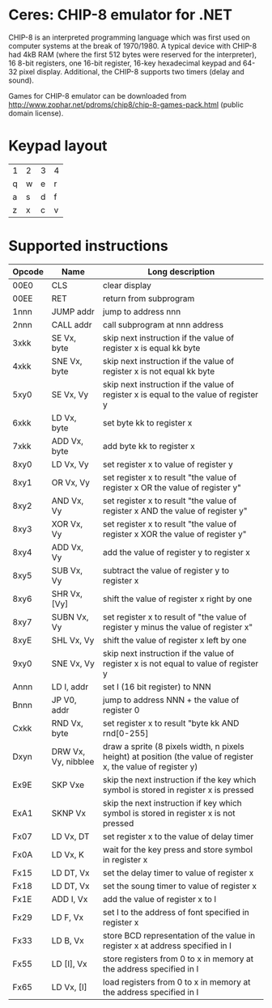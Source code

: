 # Ceres: CHIP-8 emulator for .NET

CHIP-8 is an interpreted programming language which was first used on computer systems at the break of 1970/1980. A typical device with CHIP-8 had 4kB RAM (where the first 512 bytes were reserved for the interpreter), 16 8-bit registers, one 16-bit register, 16-key hexadecimal keypad and 64-32 pixel display. Additional, the CHIP-8 supports two timers (delay and sound).

Games for CHIP-8 emulator can be downloaded from http://www.zophar.net/pdroms/chip8/chip-8-games-pack.html (public domain license).

# Keypad layout

|||||
|---|---|---|---|
|1|2|3|4|
|q|w|e|r|
|a|s|d|f|
|z|x|c|v|

# Supported instructions
| Opcode        | Name |  Long description   | 
| ------------- | ---- | ------------------- |
| 00E0          | CLS  | clear display | 
| 00EE      	| RET  | return from subprogram      | 
| 1nnn |JUMP addr| jump to address nnn      |
| 2nnn |CALL addr| call subprogram at nnn address      |
| 3xkk |SE Vx, byte| skip next instruction if the value of register x is equal kk byte      |
| 4xkk |SNE Vx, byte| skip next instruction if the value of register x is not equal kk byte      |
| 5xy0 |SE Vx, Vy| skip next instruction if the value of register x is equal to the value of register y     |
| 6xkk |LD Vx, byte| set byte kk to register x     |
| 7xkk |ADD Vx, byte| add byte kk to register x     |
| 8xy0 |LD Vx, Vy| set register x to value of register y     |
| 8xy1 |OR Vx, Vy| set register x to result "the value of register x OR the value of register y"     |
| 8xy2 |AND Vx, Vy| set register x to result "the value of register x AND the value of register y"     |
| 8xy3 |XOR Vx, Vy| set register x to result "the value of register x XOR the value of register y"     |
| 8xy4 |ADD Vx, Vy| add the value of register y to register x     |
| 8xy5 |SUB Vx, Vy| subtract the value of register y to register x     |
| 8xy6 |SHR Vx, [Vy]| shift the value of register x right by one     |
| 8xy7 |SUBN Vx, Vy| set register x to result of "the value of register y minus the value of register x"     |
| 8xyE |SHL Vx, Vy| shift the value of register x left by one     |
| 9xy0 |SNE Vx, Vy| skip next instruction if the value of register x is not equal to value of register y     |
| Annn |LD I, addr| set I (16 bit register) to NNN    |
| Bnnn |JP V0, addr| jump to address NNN + the value of register 0    |
| Cxkk |RND Vx, byte| set register x to result "byte kk AND rnd[0-255]    | 
| Dxyn |DRW Vx, Vy, nibblee| draw a sprite (8 pixels width, n pixels height) at position (the value of register x, the value of register y)    |
| Ex9E |SKP Vxe| skip the next instruction if the key which symbol is stored in register x is pressed    |
| ExA1 |SKNP Vx| skip the next instruction if key which symbol is stored in register x is not pressed    |
| Fx07 |LD Vx, DT| set register x to the value of delay timer    |
| Fx0A |LD Vx, K| wait for the key press and store symbol in register x    |
| Fx15 |LD DT, Vx| set the delay timer to value of register x    |
| Fx18 |LD DT, Vx| set the soung timer to value of register x    |
| Fx1E |ADD I, Vx| add the value of register x to I   |
| Fx29 |LD F, Vx| set I to the address of font specified in register x    |
| Fx33 |LD B, Vx| store BCD representation of the value in register x at address specified in I    |
| Fx55 |LD [I], Vx| store registers from 0 to x in memory at the address specified in I    |
| Fx65 |LD Vx, [I]| load registers from 0 to x in memory at the address specified in I    |
